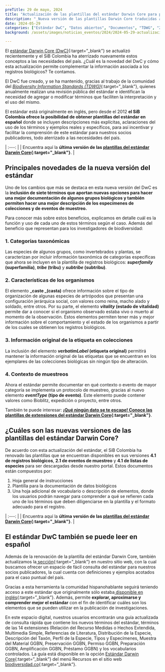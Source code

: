 ```yaml
---
preTitle: 29 de mayo, 2024
title: "Actualización de las plantillas del estándar Darwin Core para publicar datos sobre biodiversidad"
description: "_Nueva versión de las plantillas Darwin Core traducidas al español para apoyar el uso e implementación del estándar para la publicación de datos sobre biodiversidad en la comunidad hispanohablante._"
date: 2024-05-29
categories: ["Estándar DwC", "Datos abiertos", "Documentos", "TDWG", "2024"]
background: /assets/images/noticias_eventos/2024/2024-05-29-actualizacion-plantillas-dwc.jpg

---
```


El [estándar Darwin Core (DwC)](https://dwc.tdwg.org/){:target=”_blank”}  se actualizó recientemente y el SiB Colombia ha aterrizado nuevamente estos conceptos a las necesidades del país. ¿Cuál es la novedad del DwC y cómo esta actualización permite complementar la información asociada a los registros biológicos? Te contamos.

El DwC fue creado, y se ha mantenido, gracias al trabajo de la comunidad del _[Biodiversity Information Standards (TDWG)](https://www.tdwg.org/)_{:target=”_blank”}, quienes anualmente realizan una revisión pública del estándar e identifican la necesidad de agregar o modificar términos que faciliten la interpretación y el uso del mismo.

El estándar está originalmente en inglés, pero desde el 2012 **el SiB Colombia ofrece la posibilidad de obtener plantillas del estándar en español** donde se incluyen descripciones más explícitas, aclaraciones del uso de los términos y ejemplos reales y específicos, para así incentivar y facilitar la comprensión de este estándar para nuestros socios publicadores, todo aterrizado a las necesidades del país.

| :---: |
| Encuentra aquí la **última versión de las [plantillas del estándar Darwin Core](https://biodiversidad.co/recursos/plantillas-dwc/){:target="_blank"}**. |

## Principales novedades de la nueva versión del estándar

Uno de los cambios que más se destaca en esta nueva versión del DwC es la **inclusión de siete términos que aportan nuevas opciones para hacer una mejor documentación de algunos grupos biológicos y también permiten hacer una mejor descripción de los especímenes de colecciones y de eventos de muestreo.**

Para conocer más sobre estos beneficios, explicamos en detalle cuál es la función y uso de cada uno de estos términos según el caso. Además del beneficio que representan para los investigadores de biodiversidad:

### 1. Categorías taxonómicas

Las especies de algunos grupos, como invertebrados y plantas, se caracterizan por incluir información taxonómica de categorías específicas que ahora se incluyen en la plantilla de registros biológicos: **_superfamily_ (superfamilia)**, **_tribe_ (tribu)** y **_subtribe_ (subtribu)**.

### 2. Características de los organismos

El elemento **_caste _(casta)** ofrece información sobre el tipo de organización de algunas especies de artrópodos que presentan una configuración jerárquica social, con valores como reina, macho alado y soldado, entre otros. Por su parte, el elemento **_vitality_ (estado de vitalidad)** permite dar a conocer si el organismo observado estaba vivo o muerto al momento de la observación. Estos elementos permiten tener más y mejor información sobre el comportamiento y el estado de los organismos a partir de los cuales se obtienen los registros biológicos.

### 3. Información original de la etiqueta en colecciones

La inclusión del elemento **_verbatimLabel_ (etiqueta original)** permitirá mantener la información original de las etiquetas que se encuentran en los ejemplares de las colecciones biológicas sin ningún tipo de alteración.

### 4. Contexto de muestreos

Ahora el estándar permite documentar en qué contexto o evento de mayor categoría se implementa un protocolo de muestreo, gracias al nuevo elemento **_eventType_ (tipo de evento)**. Este elemento puede contener valores como Bioblitz, expedición o proyecto, entre otros.

También te puede interesar: **[¡Qué ningún dato se te escape! Conoce las plantillas de extensiones del estándar Darwin Core](https://biodiversidad.co/post/2022/extensiones-dwc){:target="_blank"}**.

## ¿Cuáles son las nuevas versiones de las plantillas del estándar Darwin Core?

De acuerdo con esta actualización del estándar, el SiB Colombia ha renovado las plantillas que se encuentran disponibles en sus versiones **4.1 de registros biológicos**, **2.1 de eventos de muestreo** y **4.1 de listas de especies** para ser descargadas desde nuestro portal. Estos documentos están compuestos por:

1. Hoja general de instrucciones
2. Plantilla para la documentación de datos biológicos
3. Una hoja adicional de vocabulario o descripción de elementos, donde los usuarios podrán navegar para comprender a qué se refieren cada uno de los términos que deben diligenciarse en la plantilla y el formato adecuado para el registro.

| :---: |
| Encuentra aquí la **última versión de las [plantillas del estándar Darwin Core](https://biodiversidad.co/recursos/plantillas-dwc/){:target="_blank"}**. |

## El estándar DwC también se puede leer en español

Además de la renovación de la plantilla del estándar Darwin Core, también actualizamos la[ sección](https://biodiversidad.co/compartir/estandar-darwin-core/){:target=”_blank”} en nuestro sitio web, con la cual buscamos ofrecer un espacio de fácil consulta del estándar para nuestros socios publicadores, la cual cuenta con definiciones y ejemplos acotados para el caso puntual del país.

Gracias a esta herramienta la comunidad hispanohablante seguirá teniendo acceso a este estándar que originalmente sólo estaba[ disponible en inglés](https://dwc.tdwg.org/terms/){:target=”_blank”}. Además, permite **explorar, aproximarse y comprender mejor el estándar** con el fin de identificar cuáles son los elementos que se pueden utilizar en la publicación de investigaciones.

En este espacio digital, nuestros usuarios encontrarán una guía actualizada de consulta rápida que contiene los nuevos términos del estándar, términos de las 14 extensiones (Relación del Recurso Medidas o Hechos Extendida, Multimedia Simple, Referencias de Literatura, Distribución de la Especie, Descripción del Taxón, Perfil de la Especie, Tipos y Especímenes, Muestra del Material GGBN, Preservación GGBN, Permiso GGBN, Preparación GGBN, Amplificación GGBN, Préstamo GGBN) y los vocabularios controlados. La guía está disponible en la opción [Estándar Darwin Core](https://biodiversidad.co/elementos-darwin-core){:target=”_blank”} del menú Recursos en el sitio web [biodiversidad.co](https://biodiversidad.co/){:target=”_blank”}.
